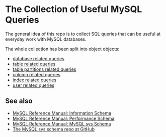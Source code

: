# The Collection of Useful MySQL Queries

The general idea of this repo is to collect SQL queries that can be useful at everyday work with MySQL databases.

The whole collection has been split into object objects:

* [database related queries](mysql/databases.sql)
* [table related queries](mysql/tables.sql)
* [table partitions related queries](mysql/partitions.sql)
* [column related queries](mysql/columns.sql)
* [index related queries](mysql/indexes.sql)
* [user related queries](mysql/user.sql)

## See also

* [MySQL Reference Manual: Information Schema](https://dev.mysql.com/doc/en/information-schema.html)
* [MySQL Reference Manual: Performance Schema](https://dev.mysql.com/doc/refman/en/performance-schema.html)
* [MySQL Reference Manual: MySQL sys Schema](https://dev.mysql.com/doc/refman/8.4/en/sys-schema.html)
* [The MySQL sys schema repo at GitHub](https://github.com/mysql/mysql-sys)
